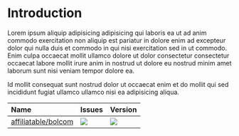 # Introduction
Lorem ipsum aliquip adipisicing adipisicing qui laboris ea ut ad anim commodo exercitation non aliquip est pariatur in dolore enim ad excepteur dolor qui nulla duis et commodo in qui nisi exercitation sed in ut commodo. Enim culpa occaecat mollit ullamco dolore ut dolor consectetur consectetur occaecat labore mollit irure anim in nostrud ut dolore eu nostrud minim amet laborum sunt nisi veniam tempor dolore ea.

Id mollit consequat sunt nostrud dolor ut occaecat enim et do mollit qui sed incididunt fugiat ullamco ullamco nisi ea adipisicing aliqua.

| Name        | Issues           | Version  |
| :------------- |:-------------| :-----|
| [affiliatable/bolcom](/packages/nova/translatable.html) | <img src="https://img.shields.io/github/issues/marshmallow-packages/translatable"/> | <img src="https://img.shields.io/packagist/v/marshmallow/translatable"> |

<EditOnGithub repo_name="packages" edit_url="introduction.md"/>
